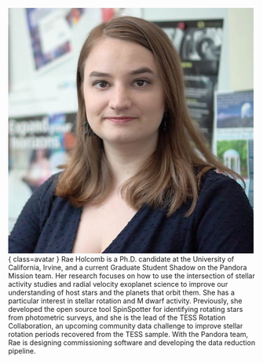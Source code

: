 ![Rae Holcomb](Holcomb.jpeg){ class=avatar }
Rae Holcomb is a Ph.D. candidate at the University of California, Irvine, and a current Graduate Student Shadow on the Pandora Mission team. Her research focuses on how to use the intersection of stellar activity studies and radial velocity exoplanet science to improve our understanding of host stars and the planets that orbit them. She has a particular interest in stellar rotation and M dwarf activity. Previously, she developed the open source tool SpinSpotter for identifying rotating stars from photometric surveys, and she is the lead of the TESS Rotation Collaboration, an upcoming community data challenge to improve stellar rotation periods recovered from the TESS sample. With the Pandora team, Rae is designing commissioning software and developing the data reduction pipeline.

